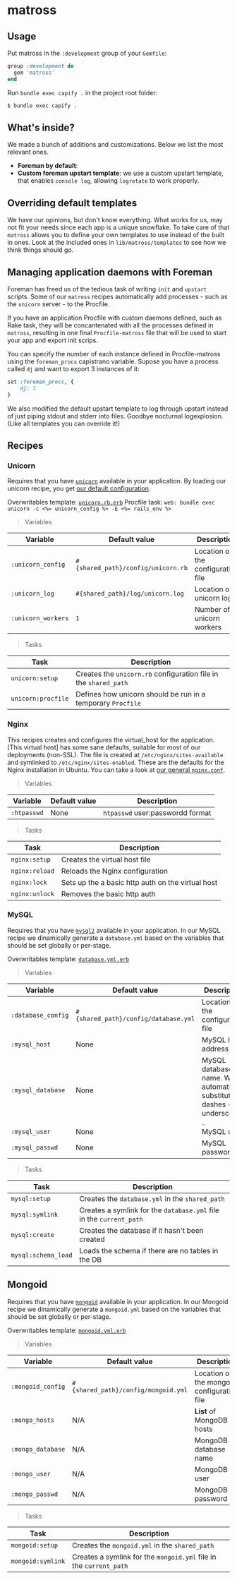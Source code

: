 # matross

## Usage

Put matross in the `:development` group of your `Gemfile`:

```ruby
group :development do
  gem 'matross'
end
```

Run `bundle exec capify .` in the project root folder:

```bash
$ bundle exec capify .
```

## What's inside?

We made a bunch of additions and customizations. Below we list the most relevant ones.

* **Foreman by default**:
* **Custom foreman upstart template**: we use a custom upstart template, that enables `console log`, allowing `logrotate` to work properly.

## Overriding default templates

We have our opinions, but don't know everything. What works for us, may not fit your needs since each app is a unique snowflake. To take care of that `matross` allows you to define your own templates to use instead of the built in ones. Look at the included ones in `lib/matross/templates` to see how we think things should go.

## Managing application daemons with Foreman

Foreman has freed us of the tedious task of writing `init` and `upstart` scripts. Some of our `matross` recipes automatically add processes - such as the `unicorn` server - to the Procfile.

If you have an application Procfile with custom daemons defined, such as Rake task, they will be concantenated with all the processes defined in `matross`, resulting in one final `Procfile-matross` file that will be used to start your app and export init scrips.

You can specify the number of each instance defined in Procfile-matross using the `foreman_procs` capistrano variable.
Supose you have a process called `dj` and want to export 3 instances of it:

```ruby
set :foreman_procs, {
    dj: 3
}
```

We also modified the default upstart template to log through upstart instead of just piping stdout and stderr into files. Goodbye nocturnal logexplosion. (Like all templates you can override it!)

## Recipes

### Unicorn

Requires that you have [`unicorn`](http://unicorn.bogomips.org/index.html) available in your application. By loading our unicorn recipe, you get [our default configuration](lib/matross/templates/unicorn/unicorn.rb.erb).

Overwritables template: [`unicorn.rb.erb`](lib/matross/templates/unicorn/unicorn.rb.erb)
Procfile task: `web: bundle exec unicorn -c <%= unicorn_config %> -E <%= rails_env %>`

> Variables

| Variable           | Default value                      | Description                        |
| ---                | ---                                | ---                                |
| `:unicorn_config`  | `#{shared_path}/config/unicorn.rb` | Location of the configuration file |
| `:unicorn_log`     | `#{shared_path}/log/unicorn.log`   | Location of unicorn log            |
| `:unicorn_workers` | `1`                                | Number of unicorn workers          |

> Tasks

| Task               | Description                                                      |
| ---                | ---                                                              |
| `unicorn:setup`    | Creates the `unicorn.rb` configuration file in the `shared_path` |
| `unicorn:procfile` | Defines how unicorn should be run in a temporary `Procfile`      |


### Nginx

This recipes creates and configures the virtual_host for the application. [This virtual host] has some sane defaults, suitable for most of our deployments (non-SSL). The file is created at `/etc/nginx/sites-available` and symlinked to `/etc/nginx/sites-enabled`. These are the defaults for the Nginx installation in Ubuntu. You can take a look at [our general `nginx.conf`](https://github.com/innvent/parcelles/blob/puppet/puppet/modules/nginx/files/nginx.conf).

> Variables

| Variable    | Default value | Description                      |
| ---         | ---           | ---                              |
| `:htpasswd` | None          | `htpasswd` user:passwordd format |

> Tasks

| Task           | Description                                       |
| ---            | ---                                               |
| `nginx:setup`  | Creates the virtual host file                     |
| `nginx:reload` | Reloads the Nginx configuration                   |
| `nginx:lock`   | Sets up the a basic http auth on the virtual host |
| `nginx:unlock` | Removes the basic http auth                       |


### MySQL

Requires that you have [`mysql2`](http://rubygems.org/gems/mysql2) available in your application. In our MySQL recipe we dinamically generate a `database.yml` based on the variables that should be set globally or per-stage.

Overwritables template: [`database.yml.erb`](lib/matross/templates/mysql/database.yml.erb)

> Variables

| Variable           | Default value                        | Description                                                                     |
| ---                | ---                                  | ---                                                                             |
| `:database_config` | `#{shared_path}/config/database.yml` | Location of the configuration file                                              |
| `:mysql_host`      | None                                 | MySQL host address                                                              |
| `:mysql_database`  | None                                 | MySQL database name. We automatically substitute dashes `-` for underscores `_` |
| `:mysql_user`      | None                                 | MySQL user                                                                      |
| `:mysql_passwd`    | None                                 | MySQL password                                                                  |

> Tasks

| Task                | Description                                                         |
| ---                 | ---                                                                 |
| `mysql:setup`       | Creates the `database.yml` in the `shared_path`                     |
| `mysql:symlink`     | Creates a symlink for the `database.yml` file in the `current_path` |
| `mysql:create`      | Creates the database if it hasn't been created                      |
| `mysql:schema_load` | Loads the schema if there are no tables in the DB                   |

## Mongoid

Requires that you have [`mongoid`](http://rubygems.org/gems/mongoid) available in your application. In our Mongoid recipe we dinamically generate a `mongoid.yml` based on the variables that should be set globally or per-stage.

Overwritables template: [`mongoid.yml.erb`](lib/matross/templates/mongoid/mongoid.yml.erb)

> Variables

| Variable          | Default value                       | Description                                |
| ---               | ---                                 | ---                                        |
| `:mongoid_config` | `#{shared_path}/config/mongoid.yml` | Location of the mongoid configuration file |
| `:mongo_hosts`    | N/A                                 | **List** of MongoDB hosts                  |
| `:mongo_database` | N/A                                 | MongoDB database name                      |
| `:mongo_user`     | N/A                                 | MongoDB user                               |
| `:mongo_passwd`   | N/A                                 | MongoDB password                           |

> Tasks

| Task                | Description                                                        |
| ---                 | ---                                                                |
| `mongoid:setup`     | Creates the `mongoid.yml` in the `shared_path`                     |
| `mongoid:symlink`   | Creates a symlink for the `mongoid.yml` file in the `current_path` |

